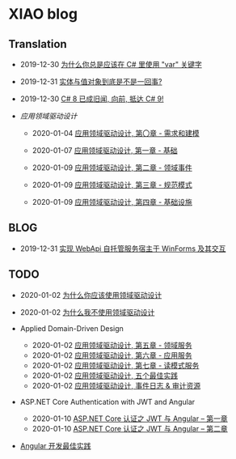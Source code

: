 # XIAO blog

## Translation

- 2019-12-30 [为什么你总是应该在 C# 里使用 "var" 关键字](./translations/why-you-should-always-use-var-keyword.md)

- 2019-12-31 [实体与值对象到底是不是一回事?](./translations/is-entity-same-as-value-object.md)

- 2019-12-30 [C# 8 已成旧闻, 向前, 抵达 C# 9!](./translations/csharp-8-is-old-news-onward-to-csharp-9.md)

- *应用领域驱动设计*

  - 2020-01-04 [应用领域驱动设计, 第〇章 - 需求和建模](./translations/applied-domain-driven-design-ddd-part-0.md)

  - 2020-01-07 [应用领域驱动设计, 第一章 - 基础](./translations/applied-domain-driven-design-ddd-part-1.md)

  - 2020-01-09 [应用领域驱动设计, 第二章 - 领域事件](./translations/applied-domain-driven-design-ddd-part-2.md)

  - 2020-01-09 [应用领域驱动设计, 第三章 - 规范模式](./translations/applied-domain-driven-design-ddd-part-3.md)

  - 2020-01-09 [应用领域驱动设计, 第四章 - 基础设施](./translations/applied-domain-driven-design-ddd-part-4.md)

## BLOG

- 2019-12-31 [实现 WebApi 自托管服务宿主于 WinForms 及其交互](./blogs/run-self-hosting-owin-web-api-inside-winforms.md)

## TODO

- 2020-01-02 [为什么你应该使用领域驱动设计](http://www.informit.com/articles/article.aspx?p=1944876&seqNum=2)

- 2020-01-02 [为什么我不使用领域驱动设计](https://www.tonymarston.net/php-mysql/dont-do-domain-driven-design.html)

- Applied Domain-Driven Design

  - 2020-01-02 [应用领域驱动设计, 第五章 - 领域服务](http://www.zankavtaskin.com/2013/11/applied-domain-driven-design-ddd-part-4.html)
  - 2020-01-02 [应用领域驱动设计, 第六章 - 应用服务](http://www.zankavtaskin.com/2013/11/applied-domain-driven-design-ddd-part-6.html)
  - 2020-01-02 [应用领域驱动设计, 第七章 - 读模式服务](http://www.zankavtaskin.com/2016/06/applied-domain-driven-design-ddd-part-7.html)
  - 2020-01-02 [应用领域驱动设计, 五个最佳实践](https://www.codeproject.com/Articles/1131462/Domain-Driven-Design-My-Top-Best-Practices)
  - 2020-01-02 [应用领域驱动设计, 事件日志 & 审计资源](http://www.zankavtaskin.com/2016/08/applied-domain-driven-design-ddd-event.html)

- ASP.NET Core Authentication with JWT and Angular

  - 2020-01-10 [ASP.NET Core 认证之 JWT 与 Angular – 第一章](https://code-maze.com/authentication-aspnetcore-jwt-1/)
  - 2020-01-10 [ASP.NET Core 认证之 JWT 与 Angular – 第二章](https://code-maze.com/authentication-aspnetcore-jwt-2/)

- [Angular 开发最佳实践](https://code-maze.com/angular-best-practices/)
